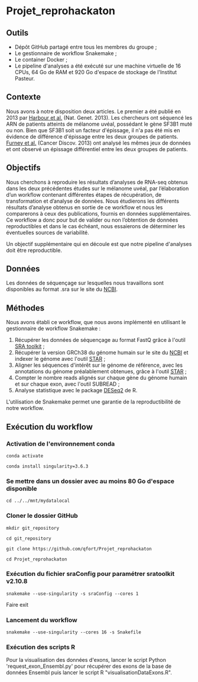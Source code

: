 # Projet_reprohackaton
## Outils
 - Dépôt GitHub partagé entre tous les membres du groupe ;
 - Le gestionnaire de workflow Snakemake ;
 - Le container Docker ;
 - Le pipeline d'analyses a été exécuté sur une machine virtuelle de 16 CPUs, 64 Go de RAM et 920 Go d'espace de stockage de l'Institut Pasteur.


## Contexte
Nous avons à notre disposition deux articles. Le premier a été publié en 2013  par [Harbour et al.](https://pubmed.ncbi.nlm.nih.gov/23313955/) (Nat. Genet. 2013). Les chercheurs ont séquencé les ARN de patients atteints de mélanome uvéal, possédant le gène SF3B1 muté ou non. Bien que SF3B1 soit un facteur d'épissage, il n'a pas été mis en évidence de différence d'épissage entre les deux groupes de patients.
[Furney et al.](https://pubmed.ncbi.nlm.nih.gov/23861464/) (Cancer Discov. 2013) ont analysé les mêmes jeux de données et ont observé un épissage différentiel entre les deux groupes de patients.

## Objectifs
Nous cherchons à reproduire les résultats d’analyses de RNA-seq obtenus dans les deux précédentes études sur le mélanome uvéal, par l’élaboration d’un workflow contenant différentes étapes de récupération, de transformation et d’analyse de données. Nous étudierons les différents résultats d’analyse obtenus en sortie de ce workflow et nous les comparerons à ceux des publications, fournis en données supplémentaires. Ce workflow a donc pour but de valider ou non l’obtention de données reproductibles et dans le cas échéant, nous essaierons de déterminer les éventuelles sources de variabilité. 

Un objectif supplémentaire qui en découle est que notre pipeline d'analyses doit être reproductible.

## Données
Les données de séquençage sur lesquelles nous travaillons sont disponibles au format .sra sur le site du [NCBI](https://www.ncbi.nlm.nih.gov/Traces/study/?acc=SRP017413&o=acc_s%3Aa).

## Méthodes
Nous avons établi ce workflow, que nous avons implémenté en utilisant le gestionnaire de workflow Snakemake :
1. Récupérer les données de séquençage au format FastQ grâce à l'outil [SRA toolkit](https://github.com/ncbi/sra-tools) ;
2. Récupérer la version GRCh38 du génome humain sur le site du [NCBI](https://www.ncbi.nlm.nih.gov/assembly/GCF_000001405.39) et indexer le génome avec l'outil [STAR](https://github.com/alexdobin/STAR) ;
3. Aligner les séquences d'intérêt sur le génome de référence, avec les annotations du génome préalablement obtenues, grâce à l'outil [STAR](https://github.com/alexdobin/STAR) ;
4. Compter le nombre reads alignés sur chaque gène du génome humain et sur chaque exon, avec l'outil SUBREAD ;
5. Analyse statistique avec le package [DESeq2](https://bioconductor.org/packages/release/bioc/html/DESeq2.html) de R.

L'utilisation de Snakemake permet une garantie de la reproductibilité de notre workflow.

## Exécution du workflow
### Activation de l'environnement conda
`conda activate`

`conda install singularity=3.6.3`

### Se mettre dans un dossier avec au moins 80 Go d'espace disponible
`cd ../../mnt/mydatalocal`

### Cloner le dossier GitHub
`mkdir git_repository`

`cd git_repository`

`git clone https://github.com/qfort/Projet_reprohackaton`

`cd Projet_reprohackaton`

### Exécution du fichier sraConfig pour paramétrer sratoolkit v2.10.8
`snakemake --use-singularity -s sraConfig --cores 1`

Faire exit

### Lancement du workflow
`snakemake --use-singularity --cores 16 -s Snakefile`

### Exécution des scripts R
Pour la visualisation des données d'exons, lancer le script Python 'request_exon_Ensembl.py' pour récupérer des exons de la base de données Ensembl puis lancer le script R "visualisationDataExons.R".

